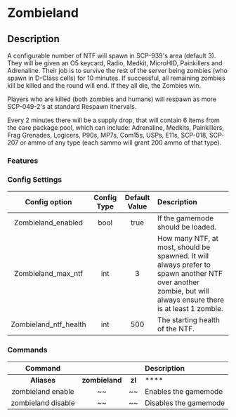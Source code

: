 Zombieland
======
## Description
A configurable number of NTF will spawn in SCP-939's area (default 3). They will be given an O5 keycard, Radio, Medkit, MicroHID, Painkillers and Adrenaline. Their job is to survive the rest of the server being zombies (who spawn in D-Class cells) for 10 minutes. If successful, all remaining zombies kill be killed and the round will end. If they all die, the Zombies win.

Players who are killed (both zombies and humans) will respawn as more SCP-049-2's at standard Respawn itnervals.

Every 2 minutes there will be a supply drop, that will contain 6 items from the care package pool, which can include:
Adrenaline, Medkits, Painkillers, Frag Grenades, Logicers, P90s, MP7s, Com15s, USPs, E11s, SCP-018, SCP-207 or ammo of any type (each sammo will grant 200 ammo of that type).

### Features


### Config Settings
Config option | Config Type | Default Value | Description
:---: | :---: | :---: | :------
Zombieland_enabled | bool | true | If the gamemode should be loaded.
Zombieland_max_ntf | int | 3 | How many NTF, at most, should be spawned. It will always prefer to spawn another NTF over another zombie, but will always ensure there is at least 1 zombie.
Zombieland_ntf_health | int | 500 | The starting health of the NTF.

### Commands
  Command |  |  | Description
:---: | :---: | :---: | :------
**Aliases** | **zombieland** | **zl** | ****
zombieland enable | ~~ | ~~ | Enables the gamemode
zombieland disable | ~~ | ~~ | Disables the gamemode
